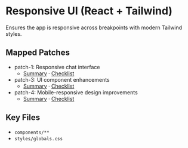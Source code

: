 # Responsive UI (React + Tailwind)

Ensures the app is responsive across breakpoints with modern Tailwind styles.

## Mapped Patches

- patch-1: Responsive chat interface
  - [Summary](../patch-1/PATCH1_SUMMARY.md) · [Checklist](../patch-1/PATCH1_CHECKLIST.md)
- patch-3: UI component enhancements
  - [Summary](../patch-3/PATCH3_SUMMARY.md) · [Checklist](../patch-3/PATCH3_CHECKLIST.md)
- patch-4: Mobile-responsive design improvements
  - [Summary](../patch-4/PATCH4_SUMMARY.md) · [Checklist](../patch-4/PATCH4_CHECKLIST.md)

## Key Files

- `components/**`
- `styles/globals.css`
